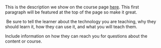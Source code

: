 This is the description we show on the course page [here](https://lab.github.com/Christian270797/regelungstechnik-praktikum). This first paragraph will be featured at the top of the page so make it great.
​

​
Be sure to tell the learner about the technology you are teaching, why they should learn it, how they can use it, and what you will teach them.
​


Include information on how they can reach you for questions about the content or course. 